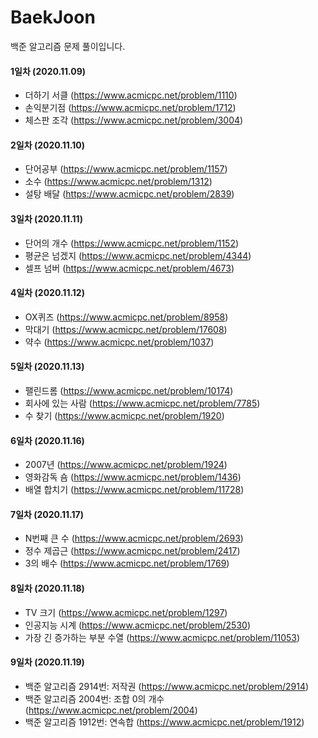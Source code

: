 # BaekJoon
백준 알고리즘 문제 풀이입니다.

#### 1일차 (2020.11.09)
+ 더하기 서클 (https://www.acmicpc.net/problem/1110)
+ 손익분기점 (https://www.acmicpc.net/problem/1712)
+ 체스판 조각 (https://www.acmicpc.net/problem/3004)

#### 2일차 (2020.11.10)
+ 단어공부 (https://www.acmicpc.net/problem/1157)
+ 소수 (https://www.acmicpc.net/problem/1312)
+ 설탕 배달 (https://www.acmicpc.net/problem/2839)

#### 3일차 (2020.11.11)
+ 단어의 개수 (https://www.acmicpc.net/problem/1152)
+ 평균은 넘겠지 (https://www.acmicpc.net/problem/4344)
+ 셀프 넘버 (https://www.acmicpc.net/problem/4673)

#### 4일차 (2020.11.12)
+ OX퀴즈 (https://www.acmicpc.net/problem/8958)
+ 막대기 (https://www.acmicpc.net/problem/17608)
+ 약수 (https://www.acmicpc.net/problem/1037)

#### 5일차 (2020.11.13)
+ 팰린드롬 (https://www.acmicpc.net/problem/10174)
+ 회사에 있는 사람 (https://www.acmicpc.net/problem/7785)
+ 수 찾기 (https://www.acmicpc.net/problem/1920)

#### 6일차 (2020.11.16)
+ 2007년 (https://www.acmicpc.net/problem/1924)
+ 영화감독 숌 (https://www.acmicpc.net/problem/1436)
+ 배열 합치기 (https://www.acmicpc.net/problem/11728)

#### 7일차 (2020.11.17)
+ N번째 큰 수 (https://www.acmicpc.net/problem/2693)
+ 정수 제곱근 (https://www.acmicpc.net/problem/2417)
+ 3의 배수 (https://www.acmicpc.net/problem/1769)

#### 8일차 (2020.11.18)
+ TV 크기 (https://www.acmicpc.net/problem/1297)
+ 인공지능 시계 (https://www.acmicpc.net/problem/2530)
+ 가장 긴 증가하는 부분 수열 (https://www.acmicpc.net/problem/11053)

#### 9일차 (2020.11.19)
+ 백준 알고리즘 2914번: 저작권 (https://www.acmicpc.net/problem/2914)
+ 백준 알고리즘 2004번: 조합 0의 개수 (https://www.acmicpc.net/problem/2004)
+ 백준 알고리즘 1912번: 연속합 (https://www.acmicpc.net/problem/1912)

